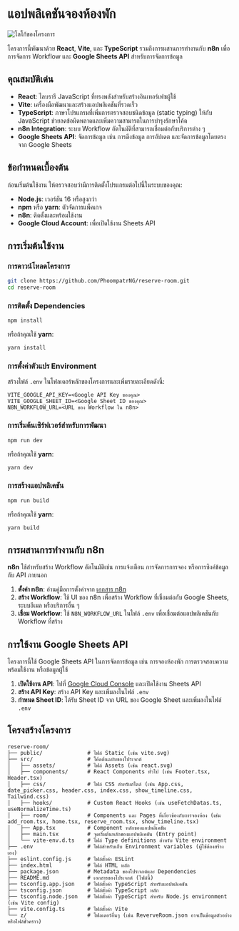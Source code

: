 # แอปพลิเคชันจองห้องพัก

![โลโก้ของโครงการ](https://via.placeholder.com/150?text=Reserve+Room)

โครงการนี้พัฒนาด้วย **React**, **Vite**, และ **TypeScript** รวมถึงการผสานการทำงานกับ **n8n** เพื่อการจัดการ Workflow และ **Google Sheets API** สำหรับการจัดการข้อมูล

## คุณสมบัติเด่น

- **React**: ไลบรารี JavaScript ที่ทรงพลังสำหรับสร้างอินเทอร์เฟซผู้ใช้
- **Vite**: เครื่องมือพัฒนาและสร้างแอปพลิเคชันที่รวดเร็ว
- **TypeScript**: ภาษาโปรแกรมที่เพิ่มการตรวจสอบชนิดข้อมูล (static typing) ให้กับ JavaScript ช่วยลดข้อผิดพลาดและเพิ่มความสามารถในการบำรุงรักษาโค้ด
- **n8n Integration**: ระบบ Workflow อัตโนมัติที่สามารถเชื่อมต่อกับบริการต่าง ๆ
- **Google Sheets API**: จัดการข้อมูล เช่น การดึงข้อมูล การอัปเดต และจัดการข้อมูลโดยตรงจาก Google Sheets

## ข้อกำหนดเบื้องต้น

ก่อนเริ่มต้นใช้งาน ให้ตรวจสอบว่ามีการติดตั้งโปรแกรมต่อไปนี้ในระบบของคุณ:

- **Node.js**: เวอร์ชัน 16 หรือสูงกว่า
- **npm** หรือ **yarn**: ตัวจัดการแพ็คเกจ
- **n8n**: ติดตั้งและพร้อมใช้งาน
- **Google Cloud Account**: เพื่อเปิดใช้งาน Sheets API

## การเริ่มต้นใช้งาน

### การดาวน์โหลดโครงการ

```bash
git clone https://github.com/PhoompatrNG/reserve-room.git
cd reserve-room
```

### การติดตั้ง Dependencies

```bash
npm install
```

หรือถ้าคุณใช้ **yarn**:

```bash
yarn install
```

### การตั้งค่าตัวแปร Environment

สร้างไฟล์ `.env` ในโฟลเดอร์หลักของโครงการและเพิ่มรายละเอียดดังนี้:

```env
VITE_GOOGLE_API_KEY=<Google API Key ของคุณ>
VITE_GOOGLE_SHEET_ID=<Google Sheet ID ของคุณ>
N8N_WORKFLOW_URL=<URL ของ Workflow ใน n8n>
```

### การเริ่มต้นเซิร์ฟเวอร์สำหรับการพัฒนา

```bash
npm run dev
```

หรือถ้าคุณใช้ **yarn**:

```bash
yarn dev
```

### การสร้างแอปพลิเคชัน

```bash
npm run build
```

หรือถ้าคุณใช้ **yarn**:

```bash
yarn build
```

## การผสานการทำงานกับ n8n

**n8n** ใช้สำหรับสร้าง Workflow อัตโนมัติเช่น การแจ้งเตือน การจัดการการจอง หรือการซิงค์ข้อมูลกับ API ภายนอก

1. **ตั้งค่า n8n**: อ่านคู่มือการตั้งค่าจาก [เอกสาร n8n](https://docs.n8n.io/)
2. **สร้าง Workflow**: ใช้ UI ของ n8n เพื่อสร้าง Workflow ที่เชื่อมต่อกับ Google Sheets, ระบบอีเมล หรือบริการอื่น ๆ
3. **เชื่อม Workflow**: ใช้ `N8N_WORKFLOW_URL` ในไฟล์ `.env` เพื่อเชื่อมต่อแอปพลิเคชันกับ Workflow ที่สร้าง

## การใช้งาน Google Sheets API

โครงการนี้ใช้ Google Sheets API ในการจัดการข้อมูล เช่น การจองห้องพัก การตรวจสอบความพร้อมใช้งาน หรือข้อมูลผู้ใช้

1. **เปิดใช้งาน API**: ไปที่ [Google Cloud Console](https://console.cloud.google.com/) และเปิดใช้งาน Sheets API
2. **สร้าง API Key**: สร้าง API Key และเพิ่มลงในไฟล์ `.env`
3. **กำหนด Sheet ID**: ได้รับ Sheet ID จาก URL ของ Google Sheet และเพิ่มลงในไฟล์ `.env`

## โครงสร้างโครงการ

```plaintext
reserve-room/
├── public/              # ไฟล์ Static (เช่น vite.svg)
├── src/                 # โค้ดต้นฉบับของโปรเจกต์
│   ├── assets/          # ไฟล์ Assets (เช่น react.svg)
│   ├── components/      # React Components ทั่วไป (เช่น Footer.tsx, Header.tsx)
│   ├── css/             # ไฟล์ CSS สำหรับสไตล์ (เช่น App.css, date_picker.css, header.css, index.css, show_timeline.css, Tailwind.css)
│   ├── hooks/           # Custom React Hooks (เช่น useFetchDatas.ts, useNormalizeTime.ts)
│   ├── room/            # Components และ Pages ที่เกี่ยวข้องกับการจองห้อง (เช่น add_room.tsx, home.tsx, reserve_room.tsx, show_timeline.tsx)
│   ├── App.tsx          # Component หลักของแอปพลิเคชัน
│   ├── main.tsx         # จุดเริ่มต้นหลักของแอปพลิเคชัน (Entry point)
│   └── vite-env.d.ts    # ไฟล์ Type definitions สำหรับ Vite environment
├── .env                 # ไฟล์สำหรับเก็บ Environment variables (ผู้ใช้ต้องสร้างเอง)
├── eslint.config.js     # ไฟล์ตั้งค่า ESLint
├── index.html           # ไฟล์ HTML หลัก
├── package.json         # Metadata ของโปรเจกต์และ Dependencies
├── README.md            # เอกสารของโปรเจกต์ (ไฟล์นี้)
├── tsconfig.app.json    # ไฟล์ตั้งค่า TypeScript สำหรับแอปพลิเคชัน
├── tsconfig.json        # ไฟล์ตั้งค่า TypeScript หลัก
├── tsconfig.node.json   # ไฟล์ตั้งค่า TypeScript สำหรับ Node.js environment (เช่น Vite config)
├── vite.config.ts       # ไฟล์ตั้งค่า Vite
└── z/                   # โฟลเดอร์อื่นๆ (เช่น ReverveRoom.json อาจเป็นข้อมูลตัวอย่างหรือไฟล์ชั่วคราว)
```